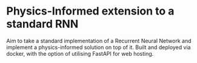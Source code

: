 # Physics-Informed extension to a standard RNN

Aim to take a standard implementation of a Recurrent Neural Network and implement a physics-informed solution on top of it. Built and deployed via docker, with the option of utilising FastAPI for web hosting.

